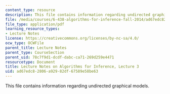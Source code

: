 ```yaml
---
content_type: resource
description: This file contains information regarding undirected graphical models.
file: /media/courses/6-438-algorithms-for-inference-fall-2014/ad67edc82806a92982df67589e58be63_MIT6_438F14_Lec3.pdf
file_type: application/pdf
learning_resource_types:
- Lecture Notes
license: https://creativecommons.org/licenses/by-nc-sa/4.0/
ocw_type: OCWFile
parent_title: Lecture Notes
parent_type: CourseSection
parent_uid: 78c7f9d1-dcdf-dabc-ca71-269d259e4471
resourcetype: Document
title: Lecture Notes on Algorithms for Inference, Lecture 3
uid: ad67edc8-2806-a929-82df-67589e58be63
---
```

This file contains information regarding undirected graphical models.